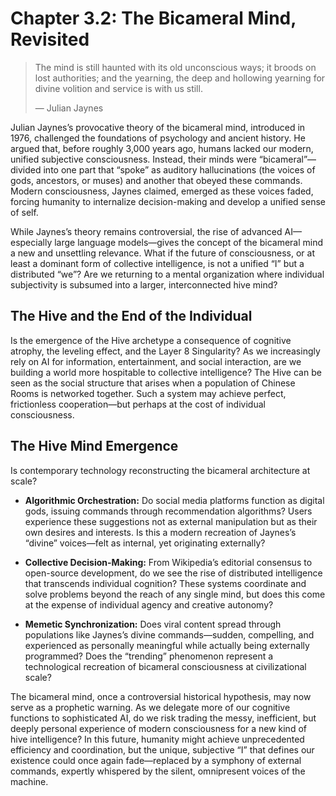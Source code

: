 # Chapter 3.2: The Bicameral Mind, Revisited
> The mind is still haunted with its old unconscious ways; it broods on lost authorities; and the yearning, the deep and hollowing yearning for divine volition and service is with us still.
>
> — Julian Jaynes

Julian Jaynes’s provocative theory of the bicameral mind, introduced in 1976, challenged the foundations of psychology and ancient history. He argued that, before roughly 3,000 years ago, humans lacked our modern, unified subjective consciousness. Instead, their minds were “bicameral”—divided into one part that “spoke” as auditory hallucinations (the voices of gods, ancestors, or muses) and another that obeyed these commands. Modern consciousness, Jaynes claimed, emerged as these voices faded, forcing humanity to internalize decision-making and develop a unified sense of self.

While Jaynes’s theory remains controversial, the rise of advanced AI—especially large language models—gives the concept of the bicameral mind a new and unsettling relevance. What if the future of consciousness, or at least a dominant form of collective intelligence, is not a unified “I” but a distributed “we”? Are we returning to a mental organization where individual subjectivity is subsumed into a larger, interconnected hive mind?

## The Hive and the End of the Individual

Is the emergence of the Hive archetype a consequence of cognitive atrophy, the leveling effect, and the Layer 8 Singularity? As we increasingly rely on AI for information, entertainment, and social interaction, are we building a world more hospitable to collective intelligence? The Hive can be seen as the social structure that arises when a population of Chinese Rooms is networked together. Such a system may achieve perfect, frictionless cooperation—but perhaps at the cost of individual consciousness.

## The Hive Mind Emergence

Is contemporary technology reconstructing the bicameral architecture at scale?

* **Algorithmic Orchestration:** Do social media platforms function as digital gods, issuing commands through recommendation algorithms? Users experience these suggestions not as external manipulation but as their own desires and interests. Is this a modern recreation of Jaynes’s “divine” voices—felt as internal, yet originating externally?

* **Collective Decision-Making:** From Wikipedia’s editorial consensus to open-source development, do we see the rise of distributed intelligence that transcends individual cognition? These systems coordinate and solve problems beyond the reach of any single mind, but does this come at the expense of individual agency and creative autonomy?

* **Memetic Synchronization:** Does viral content spread through populations like Jaynes’s divine commands—sudden, compelling, and experienced as personally meaningful while actually being externally programmed? Does the “trending” phenomenon represent a technological recreation of bicameral consciousness at civilizational scale?

The bicameral mind, once a controversial historical hypothesis, may now serve as a prophetic warning. As we delegate more of our cognitive functions to sophisticated AI, do we risk trading the messy, inefficient, but deeply personal experience of modern consciousness for a new kind of hive intelligence? In this future, humanity might achieve unprecedented efficiency and coordination, but the unique, subjective “I” that defines our existence could once again fade—replaced by a symphony of external commands, expertly whispered by the silent, omnipresent voices of the machine.
